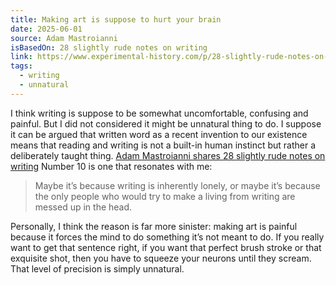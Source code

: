 ```yaml
---
title: Making art is suppose to hurt your brain
date: 2025-06-01
source: Adam Mastroianni
isBasedOn: 28 slightly rude notes on writing
link: https://www.experimental-history.com/p/28-slightly-rude-notes-on-writing
tags:
  - writing
  - unnatural
---
```

I think writing is suppose to be somewhat uncomfortable, confusing and painful. But I did not considered it might be unnatural thing to do. I suppose it can be argued that written word as a recent invention to our existence means that reading and writing is not a built-in human instinct but rather a deliberately taught thing. [Adam Mastroianni shares 28 slightly rude notes on writing](https://www.experimental-history.com/p/28-slightly-rude-notes-on-writing) Number 10 is one that resonates with me:

>Maybe it’s because writing is inherently lonely, or maybe it’s because the only people who would try to make a living from writing are messed up in the head.
>
 Personally, I think the reason is far more sinister: making art is painful because it forces the mind to do something it’s not meant to do. If you really want to get that sentence right, if you want that perfect brush stroke or that exquisite shot, then you have to squeeze your neurons until they scream. That level of precision is simply unnatural.